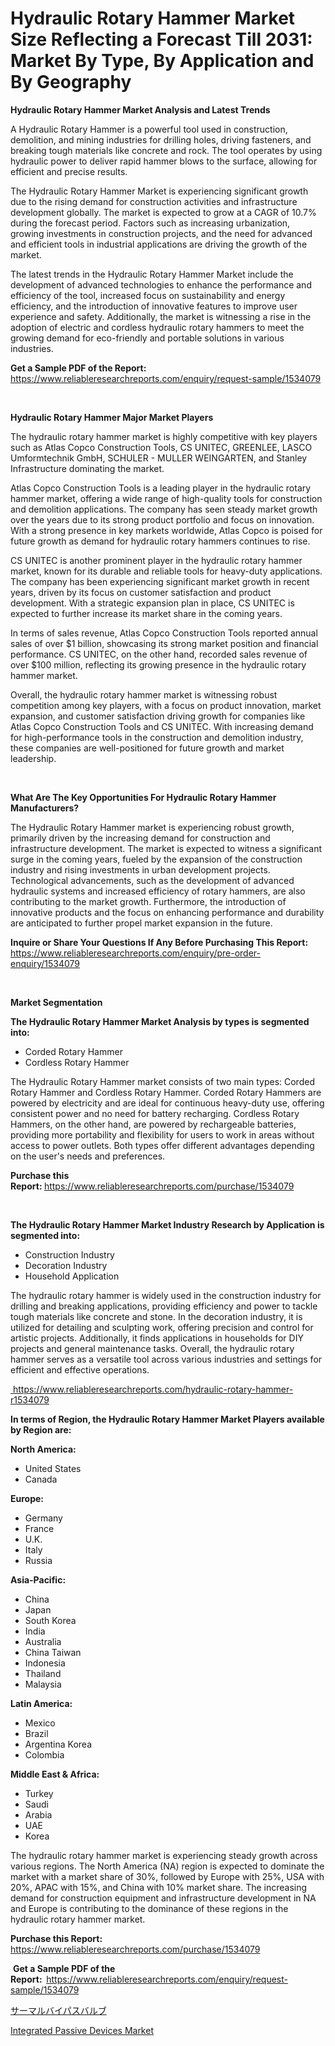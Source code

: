 <p><h1>Hydraulic Rotary Hammer Market Size Reflecting a Forecast Till 2031: Market By Type, By Application and By Geography</h1></p><p><strong>Hydraulic Rotary Hammer Market Analysis and Latest Trends</strong></p>
<p><p>A Hydraulic Rotary Hammer is a powerful tool used in construction, demolition, and mining industries for drilling holes, driving fasteners, and breaking tough materials like concrete and rock. The tool operates by using hydraulic power to deliver rapid hammer blows to the surface, allowing for efficient and precise results.</p><p>The Hydraulic Rotary Hammer Market is experiencing significant growth due to the rising demand for construction activities and infrastructure development globally. The market is expected to grow at a CAGR of 10.7% during the forecast period. Factors such as increasing urbanization, growing investments in construction projects, and the need for advanced and efficient tools in industrial applications are driving the growth of the market.</p><p>The latest trends in the Hydraulic Rotary Hammer Market include the development of advanced technologies to enhance the performance and efficiency of the tool, increased focus on sustainability and energy efficiency, and the introduction of innovative features to improve user experience and safety. Additionally, the market is witnessing a rise in the adoption of electric and cordless hydraulic rotary hammers to meet the growing demand for eco-friendly and portable solutions in various industries.</p></p>
<p><strong>Get a Sample PDF of the Report:&nbsp;</strong> <a href="https://www.reliableresearchreports.com/enquiry/request-sample/1534079">https://www.reliableresearchreports.com/enquiry/request-sample/1534079</a></p>
<p>&nbsp;</p>
<p><strong>Hydraulic Rotary Hammer Major Market Players</strong></p>
<p><p>The hydraulic rotary hammer market is highly competitive with key players such as Atlas Copco Construction Tools, CS UNITEC, GREENLEE, LASCO Umformtechnik GmbH, SCHULER - MULLER WEINGARTEN, and Stanley Infrastructure dominating the market. </p><p>Atlas Copco Construction Tools is a leading player in the hydraulic rotary hammer market, offering a wide range of high-quality tools for construction and demolition applications. The company has seen steady market growth over the years due to its strong product portfolio and focus on innovation. With a strong presence in key markets worldwide, Atlas Copco is poised for future growth as demand for hydraulic rotary hammers continues to rise.</p><p>CS UNITEC is another prominent player in the hydraulic rotary hammer market, known for its durable and reliable tools for heavy-duty applications. The company has been experiencing significant market growth in recent years, driven by its focus on customer satisfaction and product development. With a strategic expansion plan in place, CS UNITEC is expected to further increase its market share in the coming years.</p><p>In terms of sales revenue, Atlas Copco Construction Tools reported annual sales of over $1 billion, showcasing its strong market position and financial performance. CS UNITEC, on the other hand, recorded sales revenue of over $100 million, reflecting its growing presence in the hydraulic rotary hammer market.</p><p>Overall, the hydraulic rotary hammer market is witnessing robust competition among key players, with a focus on product innovation, market expansion, and customer satisfaction driving growth for companies like Atlas Copco Construction Tools and CS UNITEC. With increasing demand for high-performance tools in the construction and demolition industry, these companies are well-positioned for future growth and market leadership.</p></p>
<p>&nbsp;</p>
<p><strong>What Are The Key Opportunities For Hydraulic Rotary Hammer Manufacturers?</strong></p>
<p><p>The Hydraulic Rotary Hammer market is experiencing robust growth, primarily driven by the increasing demand for construction and infrastructure development. The market is expected to witness a significant surge in the coming years, fueled by the expansion of the construction industry and rising investments in urban development projects. Technological advancements, such as the development of advanced hydraulic systems and increased efficiency of rotary hammers, are also contributing to the market growth. Furthermore, the introduction of innovative products and the focus on enhancing performance and durability are anticipated to further propel market expansion in the future.</p></p>
<p><strong>Inquire or Share Your Questions If Any Before Purchasing This Report:</strong> <a href="https://www.reliableresearchreports.com/enquiry/pre-order-enquiry/1534079">https://www.reliableresearchreports.com/enquiry/pre-order-enquiry/1534079</a></p>
<p>&nbsp;</p>
<p><strong>Market Segmentation</strong></p>
<p><strong>The Hydraulic Rotary Hammer Market Analysis by types is segmented into:</strong></p>
<p><ul><li>Corded Rotary Hammer</li><li>Cordless Rotary Hammer</li></ul></p>
<p><p>The Hydraulic Rotary Hammer market consists of two main types: Corded Rotary Hammer and Cordless Rotary Hammer. Corded Rotary Hammers are powered by electricity and are ideal for continuous heavy-duty use, offering consistent power and no need for battery recharging. Cordless Rotary Hammers, on the other hand, are powered by rechargeable batteries, providing more portability and flexibility for users to work in areas without access to power outlets. Both types offer different advantages depending on the user's needs and preferences.</p></p>
<p><strong>Purchase this Report:&nbsp;</strong><a href="https://www.reliableresearchreports.com/purchase/1534079">https://www.reliableresearchreports.com/purchase/1534079</a></p>
<p>&nbsp;</p>
<p><strong>The Hydraulic Rotary Hammer Market Industry Research by Application is segmented into:</strong></p>
<p><ul><li>Construction Industry</li><li>Decoration Industry</li><li>Household Application</li></ul></p>
<p><p>The hydraulic rotary hammer is widely used in the construction industry for drilling and breaking applications, providing efficiency and power to tackle tough materials like concrete and stone. In the decoration industry, it is utilized for detailing and sculpting work, offering precision and control for artistic projects. Additionally, it finds applications in households for DIY projects and general maintenance tasks. Overall, the hydraulic rotary hammer serves as a versatile tool across various industries and settings for efficient and effective operations.</p></p>
<p><a href="https://www.reliableresearchreports.com/hydraulic-rotary-hammer-r1534079">&nbsp;https://www.reliableresearchreports.com/hydraulic-rotary-hammer-r1534079</a></p>
<p><strong>In terms of Region, the Hydraulic Rotary Hammer Market Players available by Region are:</strong></p>
<p>
    <p> <strong> North America: </strong>
        <ul>
            <li>United States</li>
            <li>Canada</li>
        </ul>
        </p> 
    <p> <strong> Europe: </strong>
        <ul>
            <li>Germany</li>
            <li>France</li>
            <li>U.K.</li>
            <li>Italy</li>
            <li>Russia</li>
        </ul>
        </p> 
    <p> <strong> Asia-Pacific: </strong>
        <ul>
            <li>China</li>
            <li>Japan</li>
            <li>South Korea</li>
            <li>India</li>
            <li>Australia</li>
            <li>China Taiwan</li>
            <li>Indonesia</li>
            <li>Thailand</li>
            <li>Malaysia</li>
        </ul>
        </p> 
    <p> <strong> Latin America: </strong>
        <ul>
            <li>Mexico</li>
            <li>Brazil</li>
            <li>Argentina Korea</li>
            <li>Colombia</li>
        </ul>
        </p> 
    <p> <strong> Middle East & Africa: </strong>
        <ul>
            <li>Turkey</li>
            <li>Saudi</li>
            <li>Arabia</li>
            <li>UAE</li>
            <li>Korea</li>
        </ul>
    </p>
    </p>
<p><p>The hydraulic rotary hammer market is experiencing steady growth across various regions. The North America (NA) region is expected to dominate the market with a market share of 30%, followed by Europe with 25%, USA with 20%, APAC with 15%, and China with 10% market share. The increasing demand for construction equipment and infrastructure development in NA and Europe is contributing to the dominance of these regions in the hydraulic rotary hammer market.</p></p>
<p><strong>Purchase this Report: </strong><a href="https://www.reliableresearchreports.com/purchase/1534079">https://www.reliableresearchreports.com/purchase/1534079</a></p>
<p>&nbsp;<strong>Get a Sample PDF of the Report:&nbsp;&nbsp;</strong><a href="https://www.reliableresearchreports.com/enquiry/request-sample/1534079">https://www.reliableresearchreports.com/enquiry/request-sample/1534079</a></p>
<p><strong></strong></p>
<p><p><a href="https://github.com/mreklxf44233/Market-Research-Report-List-1/blob/main/189783728695.md">サーマルバイパスバルブ</a></p><p><a href="https://github.com/CliffMedina6/Market-Research-Report-List-4/blob/main/integrated-passive-devices-market.md">Integrated Passive Devices Market</a></p></p>